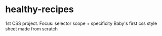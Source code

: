 # healthy-recipes
1st CSS project. Focus: selector scope + specificity
Baby's first css style sheet made from scratch
